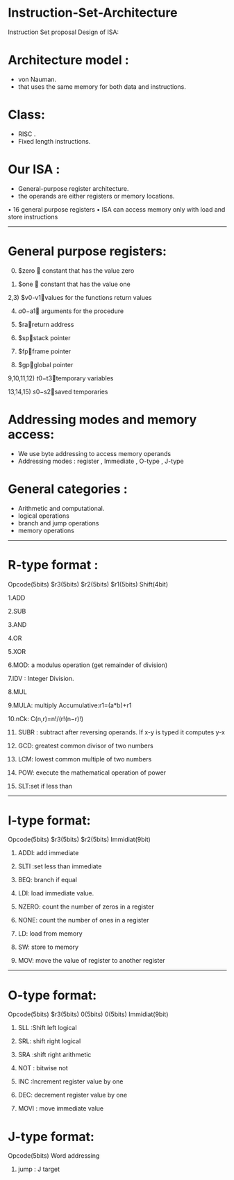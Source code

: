 # Instruction-Set-Architecture
Instruction Set proposal
Design of ISA: 
#	Architecture model : 
-	 von Nauman.
-	that uses the same memory for both data and instructions. 

#	Class:
-	 RISC .
-	Fixed length instructions.

 
#	Our ISA : 
-	General-purpose register architecture.
-	 the operands are either registers or memory locations.  

•	16 general purpose registers 
•	ISA can access memory only with load and store instructions 

-------------------------------------------------------------------------------


# General purpose registers: 
0) $zero  constant that has the value zero  

1) $one  constant that has the value one 

2,3) $v0-v1values for the functions return values 

4) $a0-$a1 arguments for the procedure 

5) $rareturn address 

6) $spstack pointer 

7) $fpframe pointer 

8) $gpglobal pointer 

9,10,11,12) $t0-$t3temporary variables 

13,14,15) $s0-$s2saved temporaries 

# Addressing modes and memory access: 
  -	We use byte addressing to access memory operands 
  -	Addressing modes : register , Immediate , O-type , J-type 
# General categories : 
  - Arithmetic and  computational.  
  - logical operations 
  - branch and jump operations 
  -  memory operations  
  
  -------------------------------------------------------------------------------
# R-type format : 

 Opcode(5bits) $r3(5bits) 	$r2(5bits) 	$r1(5bits) 	Shift(4bit) 

1.ADD      

2.SUB

3.AND

4.OR

5.XOR

6.MOD: a modulus operation (get remainder of division) 

7.IDV : Integer Division. 

8.MUL

9.MULA: multiply  Accumulative:r1=(a*b)+r1 

10.nCk:   C(n,r)=n!/(r!(n−r)!) 

11. SUBR : subtract after reversing operands. If x-y is typed it computes y-x  

12.	GCD: greatest common divisor of two numbers 

13.	LCM: lowest common multiple of two numbers 

14.	POW: execute the mathematical operation of power 

15.	SLT:set if less than 

-------------------------------------------------------------------------------

# I-type format: 
   Opcode(5bits) 	$r3(5bits) 	$r2(5bits) 	Immidiat(9bit) 
 
 
1. ADDI: add immediate 

2. SLTI :set less than immediate 

3. BEQ: branch if equal 

4. LDI: load immediate value. 

5.	NZERO: count the number of zeros in a register 

6.	NONE: count the number of ones in a register 

7.	LD: load from memory 

8.	SW: store to memory 

9.	MOV: move the value of register to another register 

-------------------------------------------------------------------------------

# O-type format: 

  Opcode(5bits) 	$r3(5bits) 	0(5bits) 	0(5bits) 	Immidiat(9bit) 
 
1. SLL :Shift left logical 

2. SRL:  shift right logical 

3. SRA :shift right arithmetic 

4. NOT : bitwise not

5. INC :Increment register value by one

6. DEC: decrement register value by one

7. MOVI : move immediate value
 
 
# J-type format: 
 
  Opcode(5bits) 	Word addressing  
 
 
1. jump  : J target 
 

 

